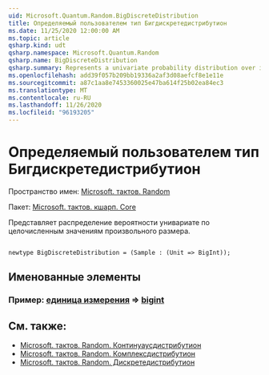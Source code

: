 ```yaml
---
uid: Microsoft.Quantum.Random.BigDiscreteDistribution
title: Определяемый пользователем тип Бигдискретедистрибутион
ms.date: 11/25/2020 12:00:00 AM
ms.topic: article
qsharp.kind: udt
qsharp.namespace: Microsoft.Quantum.Random
qsharp.name: BigDiscreteDistribution
qsharp.summary: Represents a univariate probability distribution over integers of arbitrary size.
ms.openlocfilehash: add39f057b209bb19336a2af3d08aefcf8e1e11e
ms.sourcegitcommit: a87c1aa8e7453360025e47ba614f25b02ea84ec3
ms.translationtype: MT
ms.contentlocale: ru-RU
ms.lasthandoff: 11/26/2020
ms.locfileid: "96193205"
---
```

# <a name="bigdiscretedistribution-user-defined-type"></a>Определяемый пользователем тип Бигдискретедистрибутион

Пространство имен: [Microsoft. тактов. Random](xref:Microsoft.Quantum.Random)

Пакет: [Microsoft. тактов. кшарп. Core](https://nuget.org/packages/Microsoft.Quantum.QSharp.Core)


Представляет распределение вероятности унивариате по целочисленным значениям произвольного размера.

```qsharp

newtype BigDiscreteDistribution = (Sample : (Unit => BigInt));
```



## <a name="named-items"></a>Именованные элементы

### <a name="sample--unit--bigint"></a>Пример: [единица измерения](xref:microsoft.quantum.lang-ref.unit) => [bigint](xref:microsoft.quantum.lang-ref.bigint) 



## <a name="see-also"></a>См. также:

- [Microsoft. тактов. Random. Континуаусдистрибутион](xref:Microsoft.Quantum.Random.ContinuousDistribution)
- [Microsoft. тактов. Random. Комплексдистрибутион](xref:Microsoft.Quantum.Random.ComplexDistribution)
- [Microsoft. тактов. Random. Дискретедистрибутион](xref:Microsoft.Quantum.Random.DiscreteDistribution)